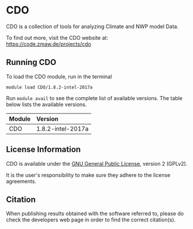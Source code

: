 # CDO

CDO is a collection of tools for analyzing Climate and NWP model Data.

To find out more, visit the CDO website at: https://code.zmaw.de/projects/cdo

## Running CDO

To load the CDO module, run in the terminal

    module load CDO/1.8.2-intel-2017a


Run `module avail` to see the complete list of available versions. The table below lists the
available versions.

| Module     | Version     |
| :------------- | :------------- |
| CDO |1.8.2-intel-2017a|


## License Information

CDO is available under the [GNU General Public License](https://www.gnu.org/licenses/old-licenses/gpl-2.0.html), version 2 (GPLv2).

It is the user's responsibility to make sure they adhere to the license agreements.

## Citation

When publishing results obtained with the software referred to, please do check the developers web page in order to find the correct citation(s).
